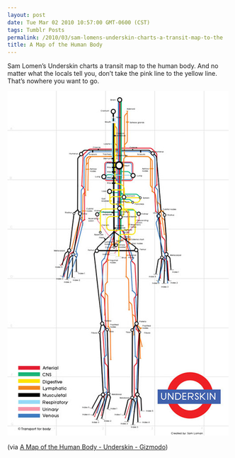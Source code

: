 ```yaml
---
layout: post
date: Tue Mar 02 2010 10:57:00 GMT-0600 (CST)
tags: Tumblr Posts
permalink: /2010/03/sam-lomens-underskin-charts-a-transit-map-to-the
title: A Map of the Human Body
---
```


Sam Lomen&rsquo;s Underskin charts a transit map to the human body. And no matter what the locals tell you, don&rsquo;t take the pink line to the yellow line. That&rsquo;s nowhere you want to go.

![](/public/assets/tumblr/tumblr_kynz4nOxd71qa4klho1_540.jpg)

(via [A Map of the Human Body - Underskin - Gizmodo](http://gizmodo.com/5483691/a-map-of-the-human-body?utm_source=feedburner&utm_medium=feed&utm_campaign=Feed%3A+gizmodo%2Ffull+%28Gizmodo%29&utm_content=Google+Reader))
